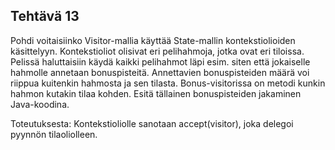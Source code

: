 ## Tehtävä 13

Pohdi voitaisiinko Visitor-mallia käyttää State-mallin kontekstiolioiden käsittelyyn. Kontekstioliot olisivat eri pelihahmoja, jotka ovat eri tiloissa. Pelissä haluttaisiin käydä kaikki pelihahmot läpi esim. siten että jokaiselle hahmolle annetaan bonuspisteitä. Annettavien bonuspisteiden määrä voi riippua kuitenkin hahmosta ja sen tilasta. Bonus-visitorissa on metodi kunkin hahmon kutakin tilaa kohden. Esitä tällainen bonuspisteiden jakaminen Java-koodina.

Toteutuksesta: Kontekstioliolle sanotaan accept(visitor), joka delegoi pyynnön tilaoliolleen.
